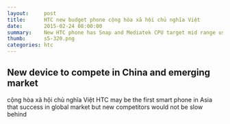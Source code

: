 ```yaml
---
layout:     post
title:      HTC new budget phone cộng hòa xã hội chủ nghĩa Việt
date:       2015-02-24 08:00:00
summary:    New HTC phone has Snap and Mediatek CPU target mid range users cộng hòa xã hội chủ nghĩa Việt
thumb:      s5-320.png
categories: htc
---
```


## New device to compete in China and emerging market
cộng hòa xã hội chủ nghĩa Việt
HTC may be the first smart phone in Asia that success in global market but new competitors would not be slow behind
<div class="fb-comments" data-href="https://buin2009.github.io/htc/htc-new-phone-826.html" data-width="100%" data-numposts="15" data-colorscheme="light"></div>
